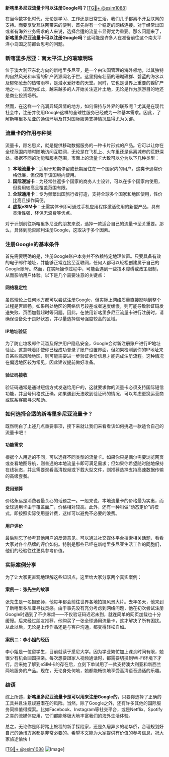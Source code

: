 **新喀里多尼亚流量卡可以注册Google吗？**[[TG💪+ @esim1088](https://t.me/s/esim1088)]

在当今数字化时代，无论是学习、工作还是日常生活，我们几乎都离不开互联网的支持。而要享受互联网带来的便利，首先得有一个稳定的网络连接。对于经常出国或者有海外业务需求的人来说，选择合适的流量卡显得尤为重要。那么问题来了，**新喀里多尼亚流量卡可以注册Google吗**？这可能是许多人在准备前往这个南太平洋小岛国之前都会思考的问题。

### 新喀里多尼亚：南太平洋上的璀璨明珠

位于澳大利亚东北方向的新喀里多尼亚，是一个由法国管理的海外领地，以其独特的自然风光和丰富的矿产资源闻名于世。这里拥有壮丽的珊瑚礁群、碧蓝的海水以及郁郁葱葱的热带雨林，是潜水爱好者的天堂。同时，它也是世界上重要的镍矿产地之一。正因为如此，越来越多的人开始关注这片土地，无论是作为旅游目的地还是商业投资场所。

然而，在这样一个充满异域风情的地方，如何保持与外界的联系呢？尤其是在现代社会中，注册并使用Google这样的全球性服务已经成为一种基本需求。因此，了解新喀里多尼亚的通信环境及其对国际服务支持情况显得尤为关键。

### 流量卡的作用与种类

流量卡，顾名思义，就是提供移动数据服务的一种卡片形式的产品。它可以让你在全球范围内随时随地访问互联网，无论是在飞机上、火车里还是远离城市的荒野深处。根据不同的功能和服务范围，市面上的流量卡大致可以分为以下几种类型：

1. **本地流量卡**：适用于短期停留或长期居住在一个国家内的用户。这类卡通常价格低廉，但仅限于该国境内使用。
2. **国际漫游卡**：为经常往返多个国家的商务人士设计，可以在多个国家内使用，但费用较高且覆盖范围有限。
3. **全球通用卡**：专为频繁出国旅行者打造，支持全球多个国家和地区使用，性价比高且操作简便。
4. **虚拟eSIM卡**：无需实体卡即可通过手机应用程序激活使用的新型产品，具有灵活性强、环保无浪费等优点。

对于计划前往新喀里多尼亚的朋友来说，选择一款适合自己的流量卡至关重要。那么，具体到能否顺利注册Google，这取决于多个因素。

### 注册Google的基本条件

首先需要明确的是，注册Google账户本身并不依赖特定地理位置。只要具备有效的电子邮件地址，并能够正常连接至互联网，任何人都可以轻松创建属于自己的Google账号。然而，在实际操作过程中，可能会遇到一些技术障碍或政策限制，从而影响用户体验。以下是几个需要注意的关键点：

#### 网络稳定性

虽然理论上任何地方都可以尝试注册Google，但实际上网络质量直接影响到整个过程是否顺畅。如果所处地区的网络信号较差或者速度缓慢，则可能导致验证码发送失败、页面加载超时等问题。因此，在使用新喀里多尼亚流量卡进行注册时，请确保设备处于良好状态，并尽量选择信号强度较高的区域。

#### IP地址验证

为了防止垃圾邮件泛滥及保护用户隐私安全，Google会对新注册账户进行IP地址验证。这意味着即使你已经成功登录了账户设置界面，但如果检测到你的IP地址来自某些高风险地区，则可能需要进一步验证身份信息才能完成注册流程。这种情况在偏远地区较为常见，因此建议提前做好准备。

#### 验证码接收

验证码通常是通过短信方式发送给用户的，这就要求你的流量卡必须支持国际短信功能，并且号码格式正确。如果遇到无法收到验证码的情况，可以考虑更换运营商或联系客服寻求帮助。

### 如何选择合适的新喀里多尼亚流量卡？

既然明白了上述几点重要事项，接下来就让我们来看看该如何挑选一款适合自己的流量卡吧！

#### 功能需求

根据个人用途的不同，可以选择不同类型的流量卡。如果你只是偶尔需要浏览网页或查看地图导航，则普通的本地流量卡即可满足需求；但如果你希望随时随地保持在线状态，并且需要观看高清视频或下载大型文件，则推荐选择支持高速数据传输的高级套餐。

#### 费用预算

价格永远是消费者最关心的话题之一。一般来说，本地流量卡的价格最为实惠，而全球通用卡由于覆盖面广，价格相对较高。此外，还有一种叫做“动态定价”的模式，即按照实际使用量计费，这样可以避免不必要的浪费。

#### 用户评价

最后别忘了参考其他用户的反馈意见。可以通过社交媒体平台搜索相关话题，看看大家对各个品牌的评价如何。特别是那些已经在新喀里多尼亚生活工作的同胞们，他们的经验往往更具参考价值。

### 实际案例分享

为了让大家更直观地理解这些知识点，这里给大家分享两个真实案例：

#### 案例一：张先生的故事

张先生是一名摄影师，他每年都会前往世界各地拍摄风景大片。去年冬天，他来到了新喀里多尼亚寻找灵感。由于事先没有充分考虑到网络问题，他在初次尝试注册Google时遇到了不少麻烦——不仅验证码迟迟未到，就连简单的网页加载也十分缓慢。后来经过朋友推荐，他购买了一张全球通用流量卡，这才解决了所有困扰。从此以后，无论是上传作品还是与客户沟通，都变得轻松自如。

#### 案例二：李小姐的经历

李小姐是一位留学生，目前就读于悉尼大学。因为学业繁忙加上课余时间有限，她很少有机会回国探亲。每次想要跟家人视频通话时，都需要切换到Wi-Fi环境下才行。后来她了解到eSIM卡的存在后，立刻下单试用了一款支持澳大利亚和新西兰两地服务的产品。现在，无论身处何地，她都能畅快地享受高清语音通话的乐趣。

### 结语

综上所述，**新喀里多尼亚流量卡是可以用来注册Google的**，只要你选择了正确的工具并且注意规避潜在的风险。当然，除了Google之外，还有许多其他的国际服务同样值得探索。比如Facebook、Instagram等社交平台，或是Netflix、Spotify之类的流媒体应用，它们都能够极大地丰富我们的海外生活体验。

总之，无论你是即将踏上旅程的新手探险家，还是久居异乡的老华侨，合理规划好自己的通讯方案都是非常必要的。希望本文能为大家提供有价值的参考信息，祝大家旅途愉快！

[[TG💪+ @esim1088](https://t.me/s/esim1088) ![Image](https://i.postimg.cc/4NQfJmqS/Snipaste-2025-05-13-00-14-12.png)]